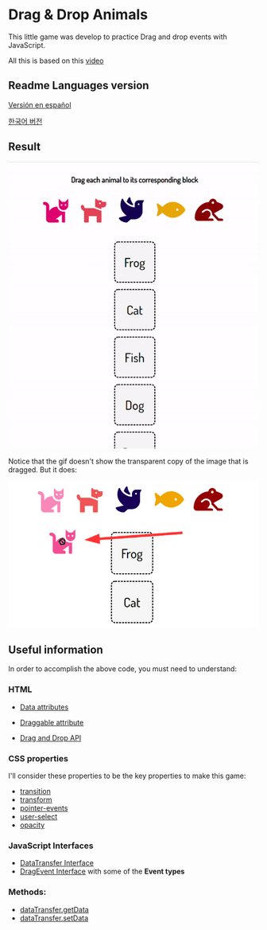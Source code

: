 # Drag & Drop Animals
This little game was develop to practice Drag and drop events with JavaScript.

All this is based on this [video](https://www.youtube.com/watch?v=7HUCAYMylCQ)

## Readme Languages version
[Versión en español](https://github.com/AltoSolid/Drag-DropAnimalsGame/blob/main/readme-es.md)

[한국어 버전](https://github.com/AltoSolid/Drag-DropAnimalsGame/blob/main/readme-ko.md)


## Result
![gif](https://github.com/AltoSolid/Drag-DropAnimalsGame/blob/main/Images/gif.gif)

Notice that the gif doesn't show the transparent copy of the image that is dragged. But it does: 

![image-dragged](https://github.com/AltoSolid/Drag-DropAnimalsGame/blob/main/Images/image-1.png)

## Useful information
In order to accomplish the above code, you must need to understand: 

### HTML
- [Data attributes](https://developer.mozilla.org/en-US/docs/Learn/HTML/Howto/Use_data_attributes)

- [Draggable attribute](https://developer.mozilla.org/en-US/docs/Web/HTML/Global_attributes/draggable)

- [Drag and Drop API](https://developer.mozilla.org/en-US/docs/Web/API/HTML_Drag_and_Drop_API)

### CSS properties
I'll consider these properties to be the key properties to make this game:
- [transition](https://developer.mozilla.org/en-US/docs/Web/CSS/transition)
- [transform](https://developer.mozilla.org/en-US/docs/Web/CSS/transform) 
- [pointer-events](https://developer.mozilla.org/en-US/docs/Web/CSS/pointer-events)
- [user-select](https://developer.mozilla.org/en-US/docs/Web/CSS/user-select)
- [opacity](https://developer.mozilla.org/en-US/docs/Web/CSS/user-select)

### JavaScript Interfaces
- [DataTransfer Interface](https://developer.mozilla.org/en-US/docs/Web/API/DataTransfer)
- [DragEvent Interface](https://developer.mozilla.org/en-US/docs/Web/API/DragEvent) with some of the **Event types**

### Methods: 
- [dataTransfer.getData](https://developer.mozilla.org/en-US/docs/Web/API/DataTransfer/getData)
- [dataTransfer.setData](https://developer.mozilla.org/en-US/docs/Web/API/DataTransfer/setData)
